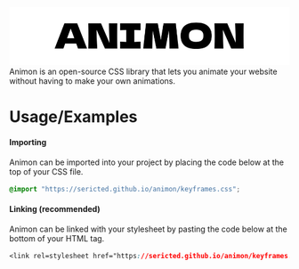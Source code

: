 
![Logo](https://raw.githubusercontent.com/Sericted/animon/main/images/Animon.png)
Animon is an open-source CSS library that lets you animate your website without having to make your own animations.
# Usage/Examples

#### Importing

Animon can be imported into your project by placing the code below at the top of your CSS file.

```css
@import "https://sericted.github.io/animon/keyframes.css";
```

#### Linking (recommended)

Animon can be linked with your stylesheet by pasting the code below at the bottom of your HTML <head> tag.

```css
<link rel=stylesheet href="https://sericted.github.io/animon/keyframes.css">
```
